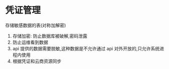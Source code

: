 # 凭证管理

存储敏感数据的表(对称加解密)

1. 存储加密: 防止数据库被破解,密码泄露
2. 防止运维看到数据
3. api 提供的数据需要脱敏,这种数据是不允许通过 api 对外开放的,只允许系统进程内使用
4. 根据凭证和云商资源同步